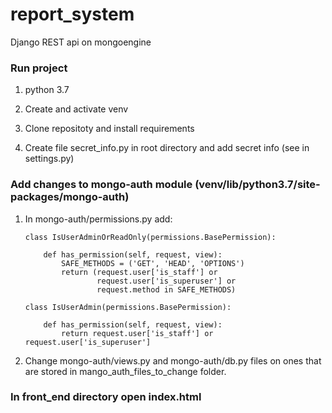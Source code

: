 # report_system
Django REST api on mongoengine

### Run project

1. python 3.7

2. Create and activate venv 

3. Clone repositoty and install requirements

4. Create file secret_info.py in root directory and add secret info (see in settings.py)

### Add changes to mongo-auth module (venv/lib/python3.7/site-packages/mongo-auth)

1. In mongo-auth/permissions.py add:

       class IsUserAdminOrReadOnly(permissions.BasePermission):
    
           def has_permission(self, request, view):
               SAFE_METHODS = ('GET', 'HEAD', 'OPTIONS')
               return (request.user['is_staff'] or
                       request.user['is_superuser'] or
                       request.method in SAFE_METHODS)
                       
       class IsUserAdmin(permissions.BasePermission):

           def has_permission(self, request, view):
               return request.user['is_staff'] or request.user['is_superuser']
               
                     
2. Change mongo-auth/views.py and mongo-auth/db.py files on ones that are stored in mango_auth_files_to_change folder.

### In front_end directory open index.html

